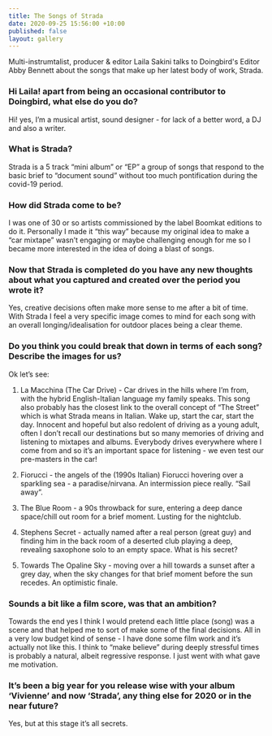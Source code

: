 ```yaml
---
title: The Songs of Strada
date: 2020-09-25 15:56:00 +10:00
published: false
layout: gallery
---
```


Multi-instrumtalist, producer & editor Laila Sakini talks to Doingbird's Editor Abby Bennett about the songs that make up her latest body of work, Strada.

### Hi Laila! apart from being an occasional contributor to Doingbird, what else do you do?

Hi! yes, I’m a musical artist, sound designer - for lack of a better word, a DJ and also a writer. 

### What is Strada? 

Strada is a 5 track “mini album” or “EP” a group of songs that respond to the basic brief to “document sound” without too much pontification during the covid-19 period. 

### How did Strada come to be? 

I was one of 30 or so artists commissioned by the label Boomkat editions to do it. Personally I made it “this way” because my original idea to make a “car mixtape” wasn’t engaging or maybe challenging enough for me so I became more interested in the idea of doing a blast of songs. 

### Now that Strada is completed do you have any new thoughts about what you captured and created over the period you wrote it?

Yes, creative decisions often make more sense to me after a bit of time. With Strada I feel a very specific image comes to mind for each song with an overall longing/idealisation for outdoor places being a clear theme.

### Do you think you could break that down in terms of each song? Describe the images for us?

Ok let’s see: 

1. La Macchina (The Car Drive) - Car drives in the hills where I’m from, with the hybrid English-Italian language my family speaks. This song also probably has the closest link to the overall concept of “The Street” which is what Strada means in Italian. Wake up, start the car, start the day. Innocent and hopeful but also redolent of driving as a young adult, often I don’t recall our destinations but so many memories of driving and listening to mixtapes and albums. Everybody drives everywhere where I come from and so it’s an important space for listening - we even test our pre-masters in the car!

2. Fiorucci - the angels of the (1990s Italian) Fiorucci hovering over a sparkling sea - a paradise/nirvana. An intermission piece really. “Sail away”. 

3. The Blue Room - a 90s throwback for sure, entering a deep dance space/chill out room for a brief moment. Lusting for the nightclub. 

4. Stephens Secret - actually named after a real person (great guy) and finding him in the back room of a deserted club playing a deep, revealing saxophone solo to an empty space. What is his secret?

5. Towards The Opaline Sky - moving over a hill towards a sunset after a grey day, when the sky changes for that brief moment before the sun recedes. An optimistic finale.

### Sounds a bit like a film score, was that an ambition?

Towards the end yes I think I would pretend each little place (song) was a scene and that helped me to sort of make some of the final decisions. All in a very low budget kind of sense - I have done some film work and it’s actually not like this. I think to “make believe” during deeply stressful times is probably a natural, albeit regressive response. I just went with what gave me motivation. 

### It’s been a big year for you release wise with your album ‘Vivienne’ and now ‘Strada’, any thing else for 2020 or in the near future?

Yes, but at this stage it’s all secrets.
